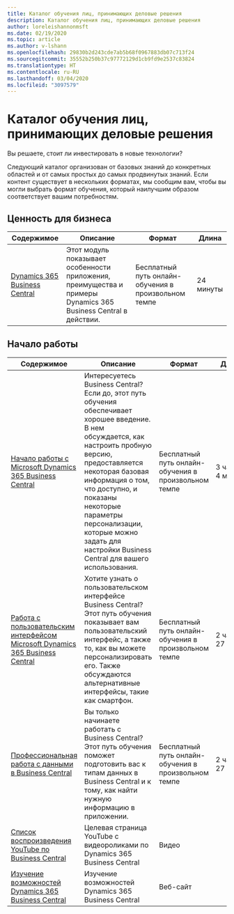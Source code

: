 ```yaml
---
title: Каталог обучения лиц, принимающих деловые решения
description: Каталог обучения лиц, принимающих деловые решения
author: loreleishannonmsft
ms.date: 02/19/2020
ms.topic: article
ms.author: v-lshann
ms.openlocfilehash: 29830b2d243cde7ab5b68f0967883db07c713f24
ms.sourcegitcommit: 35552b250b37c97772129d1cb9fd9e2537c83824
ms.translationtype: HT
ms.contentlocale: ru-RU
ms.lasthandoff: 03/04/2020
ms.locfileid: "3097579"
---
```

# <a name="business-decision-makers-learning-catalog"></a>Каталог обучения лиц, принимающих деловые решения

Вы решаете, стоит ли инвестировать в новые технологии?

Следующий каталог организован от базовых знаний до конкретных областей и от самых простых до самых продвинутых знаний. Если контент существует в нескольких форматах, мы сообщим вам, чтобы вы могли выбрать формат обучения, который наилучшим образом соответствует вашим потребностям.  

## <a name="business-value"></a>Ценность для бизнеса<a name="busvalue"></a>

| Содержимое                                                                 | Описание                                                                                                | Формат                                | Длина     |
|----------------------------------------------------------------------------------------------------------------|------------------------------------------------------------------------------------------------------------|---------------------------------------|------------|
| [Dynamics 365 Business Central](https://docs.microsoft.com/learn/modules/dynamics-365-business-central/) | Этот модуль показывает особенности приложения, преимущества и примеры Dynamics 365 Business Central в действии. | Бесплатный путь онлайн-обучения в произвольном темпе | 24 минуты |

## <a name="getting-started"></a>Начало работы<a name="get-started"></a>

| Содержимое                                                                                                                             | Описание                                                                                                                                                                                                                                                                                      | Формат                                | Длина             |
|------------------------------------------------------------------------------------------------------------------------------------------------------------------------------|--------------------------------------------------------------------------------------------------------------------------------------------------------------------------------------------------------------------------------------------------------------------------------------------------|---------------------------------------|--------------------|
| [Начало работы с Microsoft Dynamics 365 Business Central](https://docs.microsoft.com/learn/paths/get-started-dynamics-365-business-central/)                          | Интересуетесь Business Central? Если до, этот путь обучения обеспечивает хорошее введение. В нем обсуждается, как настроить пробную версию, предоставляется некоторая базовая информация о том, что доступно, и показаны некоторые параметры персонализации, которые можно задать для настройки Business Central для вашего использования. | Бесплатный путь онлайн-обучения в произвольном темпе | 3 часа 4 минуты  |
| [Работа с пользовательским интерфейсом Microsoft Dynamics 365 Business Central](https://docs.microsoft.com/learn/paths/work-with-user-interface-dynamics-365-business-central/) | Хотите узнать о пользовательском интерфейсе Business Central? Этот путь обучения показывает вам пользовательский интерфейс, а также то, как вы можете персонализировать его. Также обсуждаются альтернативные интерфейсы, такие как смартфон.                                                                               | Бесплатный путь онлайн-обучения в произвольном темпе | 2 часа 27 минут |
| [Профессиональная работа с данными в Business Central](https://docs.microsoft.com/learn/paths/work-pro-data-dynamics-365-business-central)                                    | Вы только начинаете работать с Business Central? Этот путь обучения поможет подготовить вас к типам данных в Business Central и к тому, как найти нужную информацию в приложении.                                                                                                  | Бесплатный путь онлайн-обучения в произвольном темпе | 2 часа 27 минут |
| [Список воспроизведения YouTube по Business Central](https://www.youtube.com/playlist?list=PLcakwueIHoT-wVFPKUtmxlqcG1kJ0oqq4)                                                                | Целевая страница YouTube с видеороликами по Dynamics 365 Business Central                                                                                                                                                                                                                                    | Видео                                 |                    |
| [Изучение возможностей Dynamics 365 Business Central](https://dynamics.microsoft.com/business-central/capabilities/)                                                    | Изучение возможностей Dynamics 365 Business Central                                                                                                                                                                                                                                               | Веб-сайт                               |                    |
